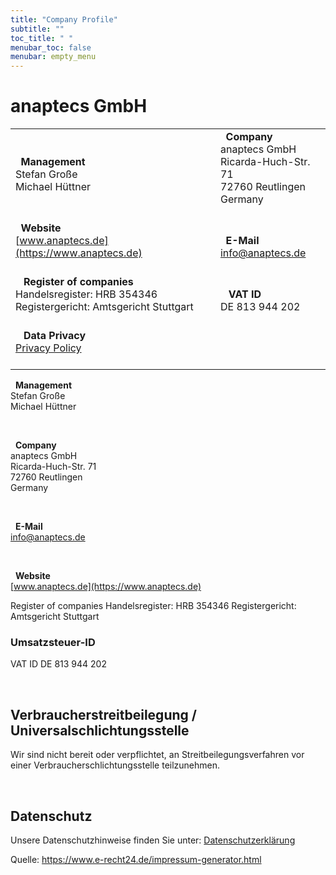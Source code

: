 ```yaml
---
title: "Company Profile"
subtitle: ""
toc_title: " "
menubar_toc: false
menubar: empty_menu
---
```


# anaptecs GmbH

|                                                                                                                                                                   |                                                                                                                                             |
| ----------------------------------------------------------------------------------------------------------------------------------------------------------------- | ------------------------------------------------------------------------------------------------------------------------------------------- |
| <i class="fa-solid fa-user-astronaut fa-lg"></i>  **Management**<br>Stefan Große<br>Michael Hüttner                                                               | <i class="fa-solid fa-location-dot fa-lg"></i>  **Company**<br>anaptecs GmbH<br>Ricarda-Huch-Str. 71<br>72760 Reutlingen<br>Germany<br><br> |
| <i class="fa-solid fa-globe fa-lg"></i>  **Website**<br>[www.anaptecs.de](https://www.anaptecs.de)<br><br>                                                        | <i class="fa-solid fa-at fa-lg"></i>  **E-Mail**<br>[info@anaptecs.de](mailto:info@anaptecs.de)                                             |
| <i class="fa-solid fa-building-columns fa-lg"></i>   **Register of companies**<br/>Handelsregister: HRB 354346<br/>Registergericht: Amtsgericht Stuttgart<br><br> | <i class="fa-solid fa-money-check fa-lg"></i>   **VAT ID**<br/>DE 813 944 202                                                               |
| <i class="fa-solid fa-fingerprint fa-lg"></i>   **Data Privacy**<br>[Privacy Policy](../privacy)<br><br>                                                          |                                                                                                                                             |



<i class="fa-solid fa-user-astronaut fa-lg"></i>   **Management**<br>
Stefan Große<br>
Michael Hüttner

<br>

<i class="fa-solid fa-location-dot fa-lg"></i>   **Company**<br>
anaptecs GmbH<br>
Ricarda-Huch-Str. 71<br>
72760 Reutlingen<br>
Germany

<br>

<i class="fa-solid fa-at fa-lg"></i>   **E-Mail**<br>
[info@anaptecs.de](mailto:info@anaptecs.de)<br>

<br>

<i class="fa-solid fa-globe fa-lg"></i>   **Website**<br>
[www.anaptecs.de](https://www.anaptecs.de)

Register of companies
Handelsregister: HRB 354346
Registergericht: Amtsgericht Stuttgart

### Umsatzsteuer-ID

VAT ID
DE 813 944 202

<br>

## Verbraucherstreitbeilegung / Universalschlichtungsstelle

Wir sind nicht bereit oder verpflichtet, an Streitbeilegungsverfahren vor einer
Verbraucherschlichtungsstelle teilzunehmen.

<br>

## Datenschutz

Unsere Datenschutzhinweise finden Sie unter: [Datenschutzerklärung](../privacy)

Quelle: https://www.e-recht24.de/impressum-generator.html